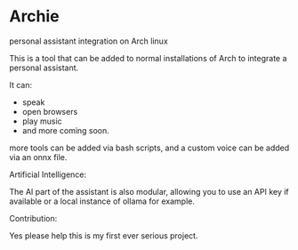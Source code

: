 # Archie
personal assistant integration on Arch linux

This is a tool that can be added to normal installations of Arch to integrate a personal assistant.

It can:
- speak
- open browsers
- play music
- and more coming soon.

more tools can be added via bash scripts, and a custom voice can be added via an onnx file.

Artificial Intelligence:

The AI part of the assistant is also modular, allowing you to use an API key if available or a local instance of ollama for example.

Contribution:

Yes please help this is my first ever serious project.